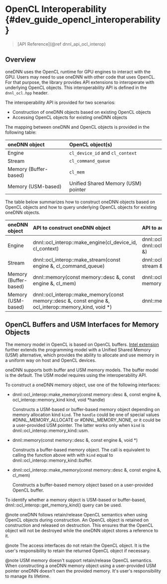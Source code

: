 OpenCL Interoperability {#dev_guide_opencl_interoperability}
============================================================

> [API Reference](@ref dnnl_api_ocl_interop)

## Overview

oneDNN uses the OpenCL runtime for GPU engines to interact with the GPU. Users
may need to use oneDNN with other code that uses OpenCL. For that purpose, the
library provides API extensions to interoperate with underlying OpenCL objects.
This interoperability API is defined in the `dnnl_ocl.hpp` header.

The interoperability API is provided for two scenarios:
- Construction of oneDNN objects based on existing OpenCL objects
- Accessing OpenCL objects for existing oneDNN objects

The mapping between oneDNN and OpenCL objects is provided in the following
table:

| oneDNN object        | OpenCL object(s)                    |
| :------------------- | :---------------------------------- |
| Engine               | `cl_device_id` and `cl_context`     |
| Stream               | `cl_command_queue`                  |
| Memory (Buffer-based)| `cl_mem`                            |
| Memory (USM-based)   | Unified Shared Memory (USM) pointer |

The table below summarizes how to construct oneDNN objects based on OpenCL
objects and how to query underlying OpenCL objects for existing oneDNN objects.

| oneDNN object        | API to construct oneDNN object                                                                          | API to access OpenCL object(s)                                                                    |
| :------------------- | :------------------------------------------------------------------------------------------------------ | :------------------------------------------------------------------------------------------------ |
| Engine               | dnnl::ocl_interop::make_engine(cl_device_id, cl_context)                                                | dnnl::ocl_interop::get_device(const engine &) <br> dnnl::ocl_interop::get_context(const engine &) |
| Stream               | dnnl::ocl_interop::make_stream(const engine &, cl_command_queue)                                        | dnnl::ocl_interop::get_command_queue(const stream &)                                              |
| Memory (Buffer-based)| dnnl::memory(const memory::desc &, const engine &, cl_mem)                                              | dnnl::ocl_interop::get_mem_object(const memory &)                                                 |
| Memory (USM-based)   | dnnl::ocl_interop::make_memory(const memory::desc &, const engine &, ocl_interop::memory_kind, void \*) | dnnl::memory::get_data_handle()                                                                   |

## OpenCL Buffers and USM Interfaces for Memory Objects

The memory model in OpenCL is based on OpenCL buffers. [Intel extension](https://github.com/intel/llvm/blob/sycl/sycl/doc/extensions/USM/cl_intel_unified_shared_memory.asciidoc)
further extends the programming model with a Unified Shared Memory (USM)
alternative, which provides the ability to allocate and use memory in a uniform
way on host and OpenCL devices.

oneDNN supports both buffer and USM memory models. The buffer model is
the default. The USM model requires using the interoperability API.

To construct a oneDNN memory object, use one of the following interfaces:

- dnnl::ocl_interop::make_memory(const memory::desc &, const engine &, ocl_interop::memory_kind kind, void \*handle)

    Constructs a USM-based or buffer-based memory object depending on memory
    allocation kind `kind`. The `handle` could be one of special values
    #DNNL_MEMORY_ALLOCATE or #DNNL_MEMORY_NONE, or it could be a user-provided
    USM pointer. The latter works only when `kind` is dnnl::ocl_interop::memory_kind::usm.

- dnnl::memory(const memory::desc &, const engine &, void \*)

    Constructs a buffer-based memory object. The call is equivalent to calling the
    function above with with `kind` equal to dnnl::ocl_interop::memory_kind::buffer.

- dnnl::ocl_interop::make_memory(const memory::desc &, const engine &, cl_mem)

    Constructs a buffer-based memory object based on a user-provided OpenCL
    buffer.

To identify whether a memory object is USM-based or buffer-based,
dnnl::ocl_interop::get_memory_kind() query can be used.

@note oneDNN follows retain/release OpenCL semantics when using OpenCL objects
during construction. An OpenCL object is retained on construction and released
on destruction. This ensures that the OpenCL object will not be destroyed while
the oneDNN object stores a reference to it.

@note The access interfaces do not retain the OpenCL object. It is the user's
responsibility to retain the returned OpenCL object if necessary.

@note USM memory doesn't support retain/release OpenCL semantics. When
constructing a oneDNN memory object using a user-provided USM pointer oneDNN
doesn't own the provided memory. It's user's responsibility to manage its
lifetime.
